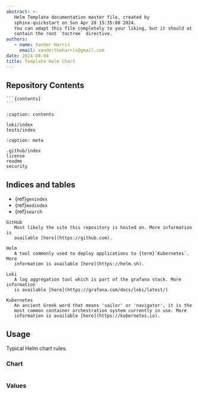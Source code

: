 ```yaml
---
abstract: >-
   Helm Template documentation master file, created by
   sphinx-quickstart on Sun Apr 28 15:35:08 2024.
   You can adapt this file completely to your liking, but it should at least
   contain the root `toctree` directive.
authors:
   - name: Xander Harris
     email: xandertheharris@gmail.com
date: 2024-08-04
title: Template Helm Chart
---
```


## Repository Contents

````{sidebar}
```{contents}
```
````

```{toctree}
:caption: contents

loki/index
tests/index
```

```{toctree}
:caption: meta

.github/index
license
readme
security
```

## Indices and tables

* {ref}`genindex`
* {ref}`modindex`
* {ref}`search`

```{glossary}
GitHub
   Most likely the site this repository is hosted on. More information is
   available [here](https://github.com).

Helm
   A tool commonly used to deploy applications to {term}`Kubernetes`. More
   information is available [here](https://helm.sh).

Loki
   A log aggregation tool which is part of the grafana stack. More information
   is available [here](https://grafana.com/docs/loki/latest/)

Kubernetes
   An ancient Greek word that means 'sailor' or 'navigator', it is the
   most common container orchestration system currently in use. More
   information is available [here](https://kubernetes.io).
```

## Usage

Typical Helm chart rules.

### Chart

```{autoyaml} Chart.yaml
```

### Values

```{autoyaml} values.yaml
```

```{sectionauthor} Xander Harris <xandertheharris@gmail.com>
```
